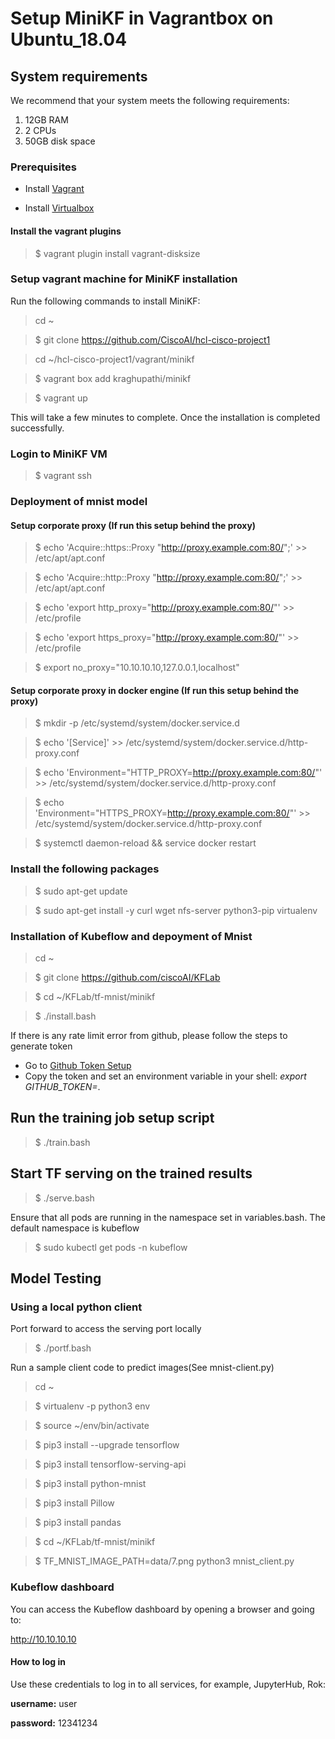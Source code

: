 # Setup MiniKF in Vagrantbox on Ubuntu_18.04

## System requirements

We recommend that your system meets the following requirements:

1. 12GB RAM
2. 2 CPUs
3. 50GB disk space

### Prerequisites

* Install [Vagrant](https://www.vagrantup.com/downloads.html)

* Install [Virtualbox](https://www.virtualbox.org/wiki/Downloads)

#### Install the vagrant plugins

> $ vagrant plugin install vagrant-disksize

### Setup vagrant machine for MiniKF installation

Run the following commands to install MiniKF:

> cd ~

> $ git clone https://github.com/CiscoAI/hcl-cisco-project1

> cd ~/hcl-cisco-project1/vagrant/minikf

> $ vagrant box add kraghupathi/minikf

> $ vagrant up

This will take a few minutes to complete. Once the installation is completed successfully.


### Login to MiniKF VM

> $ vagrant ssh

### Deployment of mnist model
#### Setup corporate proxy (If run this setup behind the proxy)

> $ echo 'Acquire::https::Proxy "http://proxy.example.com:80/";' >> /etc/apt/apt.conf

> $ echo 'Acquire::http::Proxy "http://proxy.example.com:80/";' >> /etc/apt/apt.conf

> $ echo 'export http_proxy="http://proxy.example.com:80/"' >> /etc/profile

> $ echo 'export https_proxy="http://proxy.example.com:80/"' >> /etc/profile

> $ export no_proxy="10.10.10.10,127.0.0.1,localhost" 

#### Setup corporate proxy in docker engine (If run this setup behind the proxy)

> $ mkdir -p /etc/systemd/system/docker.service.d

> $ echo '[Service]' >> /etc/systemd/system/docker.service.d/http-proxy.conf

> $ echo 'Environment="HTTP_PROXY=http://proxy.example.com:80/"' >> /etc/systemd/system/docker.service.d/http-proxy.conf

> $ echo 'Environment="HTTPS_PROXY=http://proxy.example.com:80/"' >> /etc/systemd/system/docker.service.d/http-proxy.conf

> $ systemctl daemon-reload && service docker restart

### Install the following packages

> $ sudo apt-get update

> $ sudo apt-get install -y curl wget nfs-server python3-pip virtualenv

### Installation of Kubeflow and depoyment of Mnist

> cd ~

> $ git clone https://github.com/ciscoAI/KFLab

> $ cd ~/KFLab/tf-mnist/minikf

> $ ./install.bash

If there is any rate limit error from github, please follow the steps to generate token 

- Go to [Github Token Setup](https://github.com/settings/tokens)
- Copy the token and set an environment variable in your shell: _export GITHUB_TOKEN=<token>_.
 
## Run the training job setup script

> $ ./train.bash

## Start TF serving on the trained results

> $ ./serve.bash

Ensure that all pods are running in the namespace set in variables.bash. The default namespace is kubeflow

> $ sudo kubectl get pods -n kubeflow

## Model Testing
### Using a local python client

Port forward to access the serving port locally

> $ ./portf.bash

Run a sample client code to predict images(See mnist-client.py)

> cd ~

> $ virtualenv -p python3 env

> $ source ~/env/bin/activate

> $ pip3 install --upgrade tensorflow

> $ pip3 install tensorflow-serving-api

> $ pip3 install python-mnist

> $ pip3 install Pillow

> $ pip3 install pandas

> $ cd ~/KFLab/tf-mnist/minikf

> $ TF_MNIST_IMAGE_PATH=data/7.png python3 mnist_client.py


### Kubeflow dashboard

You can access the Kubeflow dashboard by opening a browser and going to:

http://10.10.10.10

#### How to log in

Use these credentials to log in to all services, for example, JupyterHub, Rok:

**username:** user

**password:** 12341234
